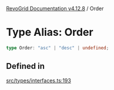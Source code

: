 [RevoGrid Documentation v4.12.8](README.md) / Order

# Type Alias: Order

```ts
type Order: "asc" | "desc" | undefined;
```

## Defined in

[src/types/interfaces.ts:193](https://github.com/revolist/revogrid/blob/c3ca1940d3bbc95c0549378ff25b8d267352be31/src/types/interfaces.ts#L193)
